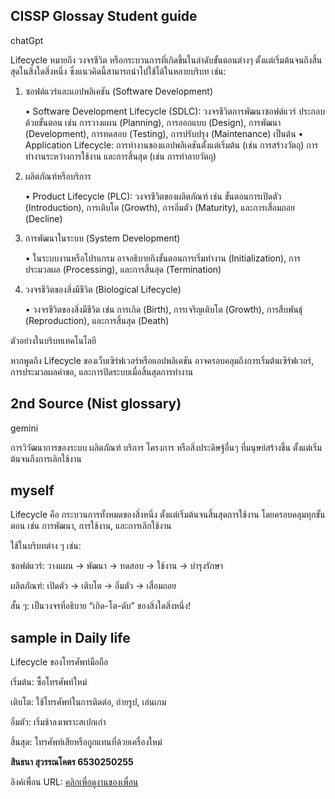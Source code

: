  
CISSP Glossay Student guide
-
chatGpt

Lifecycle หมายถึง วงจรชีวิต หรือกระบวนการที่เกิดขึ้นในลำดับขั้นตอนต่างๆ ตั้งแต่เริ่มต้นจนถึงสิ้นสุดในสิ่งใดสิ่งหนึ่ง ซึ่งแนวคิดนี้สามารถนำไปใช้ได้ในหลายบริบท เช่น:

1. ซอฟต์แวร์และแอปพลิเคชัน (Software Development)

	•	Software Development Lifecycle (SDLC): วงจรชีวิตการพัฒนาซอฟต์แวร์ ประกอบด้วยขั้นตอน เช่น การวางแผน (Planning), การออกแบบ (Design), การพัฒนา (Development), การทดสอบ (Testing), การปรับปรุง (Maintenance) เป็นต้น
	•	Application Lifecycle: การทำงานของแอปพลิเคชันตั้งแต่เริ่มต้น (เช่น การสร้างวัตถุ) การทำงานระหว่างการใช้งาน และการสิ้นสุด (เช่น การทำลายวัตถุ)

2. ผลิตภัณฑ์หรือบริการ

	•	Product Lifecycle (PLC): วงจรชีวิตของผลิตภัณฑ์ เช่น ขั้นตอนการเปิดตัว (Introduction), การเติบโต (Growth), การอิ่มตัว (Maturity), และการเสื่อมถอย (Decline)

3. การพัฒนาในระบบ (System Development)

	•	ในระบบงานหรือโปรแกรม อาจอธิบายถึงขั้นตอนการเริ่มทำงาน (Initialization), การประมวลผล (Processing), และการสิ้นสุด (Termination)

4. วงจรชีวิตของสิ่งมีชีวิต (Biological Lifecycle)

	•	วงจรชีวิตของสิ่งมีชีวิต เช่น การเกิด (Birth), การเจริญเติบโต (Growth), การสืบพันธุ์ (Reproduction), และการสิ้นสุด (Death)

ตัวอย่างในบริบทเทคโนโลยี

หากพูดถึง Lifecycle ของเว็บเซิร์ฟเวอร์หรือแอปพลิเคชัน อาจครอบคลุมถึงการเริ่มต้นเซิร์ฟเวอร์, การประมวลผลคำขอ, และการปิดระบบเมื่อสิ้นสุดการทำงาน

2nd Source (Nist glossary)
-
gemini

การวิวัฒนาการของระบบ ผลิตภัณฑ์ บริการ โครงการ หรือสิ่งประดิษฐ์อื่นๆ ที่มนุษย์สร้างขึ้น ตั้งแต่เริ่มต้นจนถึงการเลิกใช้งาน

myself
-

Lifecycle คือ กระบวนการทั้งหมดของสิ่งหนึ่ง ตั้งแต่เริ่มต้นจนสิ้นสุดการใช้งาน โดยครอบคลุมทุกขั้นตอน เช่น การพัฒนา, การใช้งาน, และการเลิกใช้งาน

ใช้ในบริบทต่าง ๆ เช่น:

ซอฟต์แวร์: วางแผน → พัฒนา → ทดสอบ → ใช้งาน → บำรุงรักษา
 
ผลิตภัณฑ์: เปิดตัว → เติบโต → อิ่มตัว → เสื่อมถอย
 
สั้น ๆ: เป็นวงจรที่อธิบาย “เกิด-โต-ดับ” ของสิ่งใดสิ่งหนึ่ง!

sample in Daily life 
-

Lifecycle ของโทรศัพท์มือถือ

เริ่มต้น: ซื้อโทรศัพท์ใหม่

เติบโต: ใช้โทรศัพท์ในการติดต่อ, ถ่ายรูป, เล่นเกม

อิ่มตัว: เริ่มช้าลงเพราะสเปกเก่า

สิ้นสุด: โทรศัพท์เสียหรือถูกแทนที่ด้วยเครื่องใหม่

**สินธนา สุวรรณโคตร 6530250255**

ลิงค์เพื่อน
URL: [คลิกเพื่อดูงานของเพื่อน](https://kasidit1647.github.io/6530250328-github.io/lifecycle)


